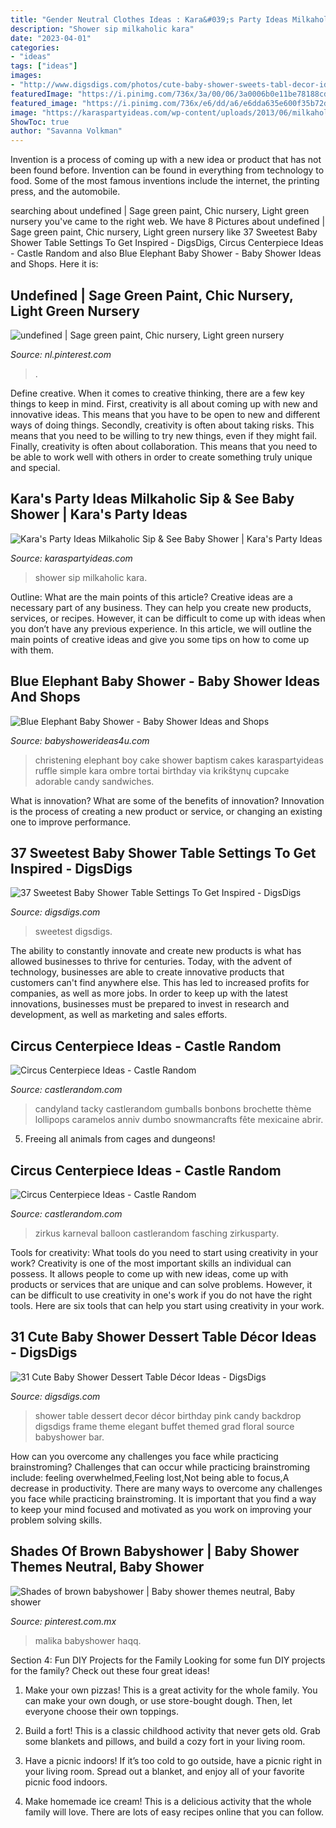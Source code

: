 ```yaml
---
title: "Gender Neutral Clothes Ideas : Kara&#039;s Party Ideas Milkaholic Sip &amp; See Baby Shower"
description: "Shower sip milkaholic kara"
date: "2023-04-01"
categories:
- "ideas"
tags: ["ideas"]
images:
- "http://www.digsdigs.com/photos/cute-baby-shower-sweets-tabl-decor-ideas-6.jpg"
featuredImage: "https://i.pinimg.com/736x/3a/00/06/3a0006b0e11be78188cdde0fbc376e04--nursery-gliders-chic-nursery.jpg"
featured_image: "https://i.pinimg.com/736x/e6/dd/a6/e6dda635e600f35b72d36c107c8d10e4.jpg"
image: "https://karaspartyideas.com/wp-content/uploads/2013/06/milkaholic_baby_shower4.jpg"
ShowToc: true
author: "Savanna Volkman"
---
```



Invention is a process of coming up with a new idea or product that has not been found before. Invention can be found in everything from technology to food. Some of the most famous inventions include the internet, the printing press, and the automobile.

	

		
searching about undefined | Sage green paint, Chic nursery, Light green nursery you've came to the right web. We have 8 Pictures about undefined | Sage green paint, Chic nursery, Light green nursery like 37 Sweetest Baby Shower Table Settings To Get Inspired - DigsDigs, Circus Centerpiece Ideas - Castle Random and also Blue Elephant Baby Shower - Baby Shower Ideas and Shops. Here it is:
		
    
## Undefined | Sage Green Paint, Chic Nursery, Light Green Nursery

<img loading=lazy src="https://i.pinimg.com/736x/3a/00/06/3a0006b0e11be78188cdde0fbc376e04--nursery-gliders-chic-nursery.jpg" onerror="this.onerror=null;this.src='https://tse3.mm.bing.net/th?id=OIP.0IWf-aE4wt0BQVSV-qWbrgHaLH&amp;pid=15.1';" alt="undefined | Sage green paint, Chic nursery, Light green nursery">

_Source: nl.pinterest.com_

>. 

	

Define creative.
When it comes to creative thinking, there are a few key things to keep in mind. First, creativity is all about coming up with new and innovative ideas. This means that you have to be open to new and different ways of doing things. Secondly, creativity is often about taking risks. This means that you need to be willing to try new things, even if they might fail. Finally, creativity is often about collaboration. This means that you need to be able to work well with others in order to create something truly unique and special.

    
## Kara&#039;s Party Ideas Milkaholic Sip &amp; See Baby Shower | Kara&#039;s Party Ideas

<img loading=lazy src="https://karaspartyideas.com/wp-content/uploads/2013/06/milkaholic_baby_shower4.jpg" onerror="this.onerror=null;this.src='https://tse3.mm.bing.net/th?id=OIP.kYBYRDAn3lHWJePF43z_SAHaK-&amp;pid=15.1';" alt="Kara&#039;s Party Ideas Milkaholic Sip &amp; See Baby Shower | Kara&#039;s Party Ideas">

_Source: karaspartyideas.com_

>shower sip milkaholic kara. 

	

Outline: What are the main points of this article?
Creative ideas are a necessary part of any business. They can help you create new products, services, or recipes. However, it can be difficult to come up with ideas when you don’t have any previous experience. In this article, we will outline the main points of creative ideas and give you some tips on how to come up with them.

    
## Blue Elephant Baby Shower - Baby Shower Ideas And Shops

<img loading=lazy src="https://babyshowerideas4u.com/wp-content/uploads/2014/02/970552_269031876570197_1274620051_n_600x9071.jpg" onerror="this.onerror=null;this.src='https://tse3.mm.bing.net/th?id=OIP.s0owTJfVh2xzLpeQVEmQFgHaLM&amp;pid=15.1';" alt="Blue Elephant Baby Shower - Baby Shower Ideas and Shops">

_Source: babyshowerideas4u.com_

>christening elephant boy cake shower baptism cakes karaspartyideas ruffle simple kara ombre tortai birthday via krikštynų cupcake adorable candy sandwiches. 

	

What is innovation? What are some of the benefits of innovation?
Innovation is the process of creating a new product or service, or changing an existing one to improve performance.

    
## 37 Sweetest Baby Shower Table Settings To Get Inspired - DigsDigs

<img loading=lazy src="https://www.digsdigs.com/photos/sweetest-baby-shower-table-settings-to-get-inspired-17.jpg" onerror="this.onerror=null;this.src='https://tse2.mm.bing.net/th?id=OIP.Oqhv10iVRqIWRIp6g7G4SgHaJ_&amp;pid=15.1';" alt="37 Sweetest Baby Shower Table Settings To Get Inspired - DigsDigs">

_Source: digsdigs.com_

>sweetest digsdigs. 

	

The ability to constantly innovate and create new products is what has allowed businesses to thrive for centuries. Today, with the advent of technology, businesses are able to create innovative products that customers can't find anywhere else. This has led to increased profits for companies, as well as more jobs. In order to keep up with the latest innovations, businesses must be prepared to invest in research and development, as well as marketing and sales efforts.

    
## Circus Centerpiece Ideas - Castle Random

<img loading=lazy src="https://castlerandom.com/wp-content/uploads/2019/11/Circus-Centerpiece-5.jpg" onerror="this.onerror=null;this.src='https://tse4.mm.bing.net/th?id=OIP.K-9Ge9WipBlDvSEuV301DQHaJ6&amp;pid=15.1';" alt="Circus Centerpiece Ideas - Castle Random">

_Source: castlerandom.com_

>candyland tacky castlerandom gumballs bonbons brochette thème lollipops caramelos anniv dumbo snowmancrafts fête mexicaine abrir. 

	

5. Freeing all animals from cages and dungeons!

    
## Circus Centerpiece Ideas - Castle Random

<img loading=lazy src="https://castlerandom.com/wp-content/uploads/2019/11/Circus-Themed-Kindergarten-Graduation-Party.jpg" onerror="this.onerror=null;this.src='https://tse3.mm.bing.net/th?id=OIP.VZzZa9EHfM35qP_Lhgd0_wHaLI&amp;pid=15.1';" alt="Circus Centerpiece Ideas - Castle Random">

_Source: castlerandom.com_

>zirkus karneval balloon castlerandom fasching zirkusparty. 

	

Tools for creativity: What tools do you need to start using creativity in your work?
Creativity is one of the most important skills an individual can possess. It allows people to come up with new ideas, come up with products or services that are unique and can solve problems. However, it can be difficult to use creativity in one's work if you do not have the right tools. Here are six tools that can help you start using creativity in your work.

    
## 31 Cute Baby Shower Dessert Table Décor Ideas - DigsDigs

<img loading=lazy src="http://www.digsdigs.com/photos/cute-baby-shower-sweets-tabl-decor-ideas-6.jpg" onerror="this.onerror=null;this.src='https://tse1.mm.bing.net/th?id=OIP.iS-t4iFL_SpTa16kYW-ulQHaJ4&amp;pid=15.1';" alt="31 Cute Baby Shower Dessert Table Décor Ideas - DigsDigs">

_Source: digsdigs.com_

>shower table dessert decor décor birthday pink candy backdrop digsdigs frame theme elegant buffet themed grad floral source babyshower bar. 

	

How can you overcome any challenges you face while practicing brainstroming?
Challenges that can occur while practicing brainstroming include: feeling overwhelmed,Feeling lost,Not being able to focus,A decrease in productivity. There are many ways to overcome any challenges you face while practicing brainstroming. It is important that you find a way to keep your mind focused and motivated as you work on improving your problem solving skills.

    
## Shades Of Brown Babyshower | Baby Shower Themes Neutral, Baby Shower

<img loading=lazy src="https://i.pinimg.com/736x/e6/dd/a6/e6dda635e600f35b72d36c107c8d10e4.jpg" onerror="this.onerror=null;this.src='https://tse2.mm.bing.net/th?id=OIP.dgbHKtK-vTBW0y7p4VT_XgHaNL&amp;pid=15.1';" alt="Shades of brown babyshower | Baby shower themes neutral, Baby shower">

_Source: pinterest.com.mx_

>malika babyshower haqq. 

	

Section 4: Fun DIY Projects for the Family
Looking for some fun DIY projects for the family? Check out these four great ideas!
1. Make your own pizzas! This is a great activity for the whole family. You can make your own dough, or use store-bought dough. Then, let everyone choose their own toppings.

2. Build a fort! This is a classic childhood activity that never gets old. Grab some blankets and pillows, and build a cozy fort in your living room.

3. Have a picnic indoors! If it’s too cold to go outside, have a picnic right in your living room. Spread out a blanket, and enjoy all of your favorite picnic food indoors.

4. Make homemade ice cream! This is a delicious activity that the whole family will love. There are lots of easy recipes online that you can follow.

